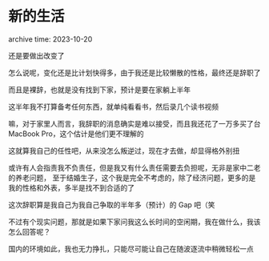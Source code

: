 # 新的生活

<p class="archive-time">archive time: 2023-10-20</p>

<p class="sp-comment">还是要做出改变了</p>

怎么说呢，变化还是比计划快得多，由于我还是比较懒散的性格，最终还是辞职了

而且是裸辞，也就是没有找到下家，预计是要在家躺上半年

这半年我不打算备考任何东西，就单纯看看书，然后录几个读书视频

嘛，对于家里人而言，我辞职的消息确实是难以接受，而且我还花了一万多买了台 MacBook Pro，这个估计是他们更不理解的

这就算我自己的任性吧，从来没怎么叛逆过，现在才去做，却显得格外别扭

或许有人会指责我不负责任，但是我又有什么责任需要去负担呢，无非是家中二老的养老问题，
至于结婚生子，这个我是完全不考虑的，除了经济问题，更多的是我的性格和外表，多半是找不到合适的了

这次辞职算是我自己为我自己争取的半年多（预计）的 Gap 吧（笑

不过有个现实问题，那就是如果下家问我这么长时间的空闲期，我在做什么，我该怎么回答呢？

国内的环境如此，我也无力挣扎，只能尽可能让自己在随波逐流中稍微轻松一点
